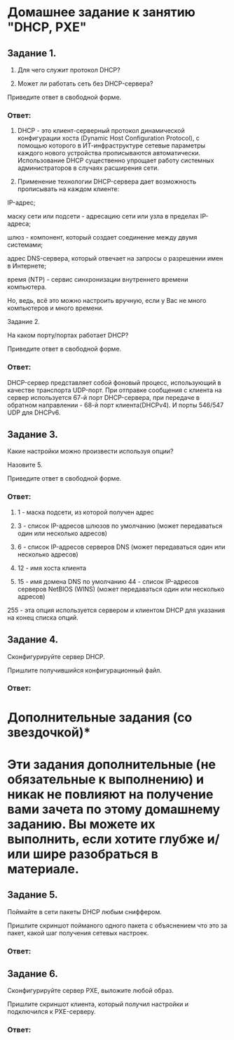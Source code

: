 # Домашнее задание к занятию "DHCP, PXE"


## Задание 1.

1) Для чего служит протокол DHCP?

2) Может ли работать сеть без DHCP-сервера?

Приведите ответ в свободной форме.

### Ответ:

1) DHCP - это клиент-серверный протокол динамической конфигурации хоста (Dynamic Host Configuration Protocol), с помощью которого в ИТ-инфраструктуре сетевые параметры каждого нового устройства прописываются автоматически. Использование DHCP существенно упрощает работу системных администраторов в случаях расширения сети.

2) Применение технологии DHCP-сервера дает возможность прописывать на каждом клиенте:

IP-адрес;

маску сети или подсети - адресацию сети или узла в пределах IP-адреса;

шлюз - компонент, который создает соединение между двумя системами;

адрес DNS-сервера, который отвечает на запросы о разрешении имен в Интернете;

время (NTP) - сервис синхронизации внутреннего времени компьютера.

Но, ведь, всё это можно настроить вручную, если у Вас не много компьютеров и много времени.

Задание 2.

На каком порту/портах работает DHCP?

Приведите ответ в свободной форме.

### Ответ:

DHCP-сервер представляет собой фоновый процесс, использующий в качестве транспорта UDP-порт. При отправке сообщения с клиента на сервер используется 67-й порт DHCP-сервера, при передаче в обратном направлении - 68-й порт клиента(DHCPv4). И порты 546/547 UDP для DHCPv6.



## Задание 3.

Какие настройки можно произвести используя опции?

Назовите 5.

Приведите ответ в свободной форме.

### Ответ:

1) 1 - маска подсети, из которой получен адрес 

2) 3 - список IP-адресов шлюзов по умолчанию (может передаваться один или несколько адресов) 

3) 6 - список IP-адресов серверов DNS (может передаваться один или несколько адресов) 

4) 12 - имя хоста клиента 

5) 15 - имя домена DNS по умолчанию 44 - cписок IP-адресов серверов NetBIOS (WINS) (может передаваться один или несколько адресов) 

255 - эта опция используется сервером и клиентом DHCP для указания на конец списка опций.

## Задание 4.

Сконфигурируйте сервер DHCP.

Пришлите получившийся конфигурационный файл.

### Ответ:



# Дополнительные задания (со звездочкой)*
# Эти задания дополнительные (не обязательные к выполнению) и никак не повлияют на получение вами зачета по этому домашнему заданию. Вы можете их выполнить, если хотите глубже и/или шире разобраться в материале.

## Задание 5.

Поймайте в сети пакеты DHCP любым сниффером.

Пришлите скриншот пойманого одного пакета с объяснением что это за пакет, какой шаг получения сетевых настроек.

### Ответ:



## Задание 6.

Сконфигурируйте сервер PXE, выложите любой образ.

Пришлите скриншот клиента, который получил настройки и подключился к PXE-серверу.



### Ответ:


